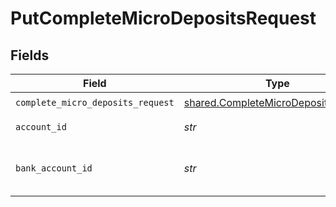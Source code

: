 # PutCompleteMicroDepositsRequest


## Fields

| Field                                                                                      | Type                                                                                       | Required                                                                                   | Description                                                                                | Example                                                                                    |
| ------------------------------------------------------------------------------------------ | ------------------------------------------------------------------------------------------ | ------------------------------------------------------------------------------------------ | ------------------------------------------------------------------------------------------ | ------------------------------------------------------------------------------------------ |
| `complete_micro_deposits_request`                                                          | [shared.CompleteMicroDepositsRequest](../../models/shared/completemicrodepositsrequest.md) | :heavy_check_mark:                                                                         | N/A                                                                                        |                                                                                            |
| `account_id`                                                                               | *str*                                                                                      | :heavy_check_mark:                                                                         | ID of the account                                                                          |                                                                                            |
| `bank_account_id`                                                                          | *str*                                                                                      | :heavy_check_mark:                                                                         | ID of the bank account                                                                     | ec7e1848-dc80-4ab0-8827-dd7fc0737b43                                                       |
